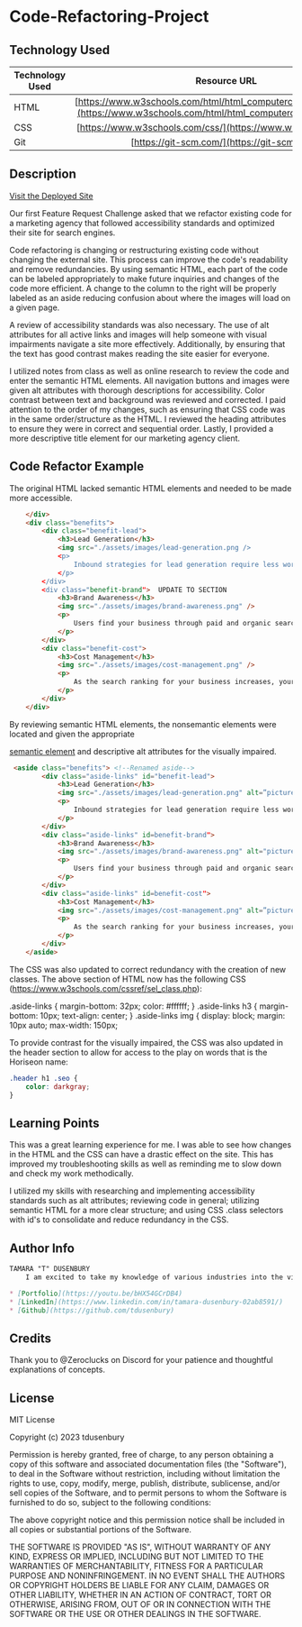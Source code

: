 # Code-Refactoring-Project 

## Technology Used 

| Technology Used         | Resource URL           | 
| ------------- |:-------------:| 
| HTML    | [https://www.w3schools.com/html/html_computercode_elements.aspL](https://www.w3schools.com/html/html_computercode_elements.asp) | 
| CSS     | [https://www.w3schools.com/css/](https://www.w3schools.com/css/)      |   
| Git | [https://git-scm.com/](https://git-scm.com/)     |    

## Description 

[Visit the Deployed Site](https://youtu.be/BFyeuLhjcPY)

Our first Feature Request Challenge asked that we refactor existing code for a marketing agency that followed accessibility standards and optimized their site for search engines.

Code refactoring is changing or restructuring existing code without changing the external site. This process can improve the code's readability and remove redundancies. By using semantic HTML, each part of the code can be labeled appropriately to make future inquiries and changes of the code more efficient. A change to the column to the right will be properly labeled as an aside reducing confusion about where the images will load on a given page.

A review of accessibility standards was also necessary. The use of alt attributes for all active links and images will help someone with visual impairments navigate a site more effectively. Additionally, by ensuring that the text has good contrast makes reading the site easier for everyone. 

I utilized notes from class as well as online research to review the code and enter the semantic HTML elements.  All navigation buttons and images were given alt attributes with thorough descriptions for accessibility. Color contrast between text and background was reviewed and corrected. I paid attention to the order of my changes, such as ensuring that CSS code was in the same order/structure as the HTML. I reviewed the heading attributes to ensure they were in correct and sequential order. Lastly, I provided a more descriptive title element for our marketing agency client.


## Code Refactor Example
The original HTML lacked semantic HTML elements and needed to be made more accessible.

```html
    </div>
    <div class="benefits">   
        <div class="benefit-lead">   
            <h3>Lead Generation</h3>
            <img src="./assets/images/lead-generation.png />
            <p>
                Inbound strategies for lead generation require less work for your business, bringing customers directly to your website.
            </p>
        </div>
        <div class="benefit-brand">  UPDATE TO SECTION
            <h3>Brand Awareness</h3>
            <img src="./assets/images/brand-awareness.png" />
            <p>
                Users find your business through paid and organic searches, increasing the search ranking and visibility for your business.
            </p>
        </div>
        <div class="benefit-cost">  
            <h3>Cost Management</h3>
            <img src="./assets/images/cost-management.png" />
            <p>
                As the search ranking for your business increases, your advertising costs decrease, and you no longer need to advertise your page.
            </p>
        </div>
    </div>

```

By reviewing semantic HTML elements, the nonsemantic elements were located and given the appropriate [<aside> semantic element](https://www.w3schools.com/html/html5_semantic_elements.asp) and descriptive alt attributes for the visually impaired.

```html
 <aside class="benefits"> <!--Renamed aside-->
        <div class="aside-links" id="benefit-lead">
            <h3>Lead Generation</h3>
            <img src="./assets/images/lead-generation.png" alt=”picture of a funnel with items going in and resulting in money”/>
            <p>
                Inbound strategies for lead generation require less work for your business, bringing customers directly to your website.
            </p>
        </div>
        <div class="aside-links" id=benefit-brand">
            <h3>Brand Awareness</h3>
            <img src="./assets/images/brand-awareness.png" alt="picture of a person experiencing a lightbulb moment" />
            <p>
                Users find your business through paid and organic searches, increasing the search ranking and visibility for your business.
            </p>
        </div>
        <div class="aside-links" id=benefit-cost">
            <h3>Cost Management</h3>
            <img src="./assets/images/cost-management.png" alt=”picture of gears and money symbols” />
            <p>
                As the search ranking for your business increases, your advertising costs decrease, and you no longer need to advertise your page.
            </p>
        </div>
    </aside>
```
The CSS was also updated to correct redundancy with the creation of new classes. The above section of HTML now has the following CSS (https://www.w3schools.com/cssref/sel_class.php):

.aside-links {
    margin-bottom: 32px;
    color: #ffffff;
}
.aside-links h3 {
    margin-bottom: 10px;
    text-align: center;
}
.aside-links img {
    display: block;
    margin: 10px auto;
    max-width: 150px;


To provide contrast for the visually impaired, the CSS was also updated in the header section to allow for access to the play on words that is the Horiseon name: 

```css
.header h1 .seo {
    color: darkgray;
}
```

## Learning Points 

This was a great learning experience for me. I was able to see how changes in the HTML and the CSS can have a drastic effect on the site. This has improved my troubleshooting skills as well as reminding me to slow down and check my work methodically.

I utilized my skills with researching and implementing accessibility standards such as alt attributes; reviewing code in general; utilizing semantic HTML for a more clear structure; and using CSS .class selectors with id's to consolidate and reduce redundancy in the CSS. 


## Author Info

```md
TAMARA "T" DUSENBURY
    I am excited to take my knowledge of various industries into the virtual realm.

* [Portfolio](https://youtu.be/bHX54GCrDB4)
* [LinkedIn](https://www.linkedin.com/in/tamara-dusenbury-02ab8591/)
* [Github](https://github.com/tdusenbury)
```

## Credits

Thank you to @Zeroclucks on Discord for your patience and thoughtful explanations of concepts.


## License

MIT License

Copyright (c) 2023 tdusenbury

Permission is hereby granted, free of charge, to any person obtaining a copy
of this software and associated documentation files (the "Software"), to deal
in the Software without restriction, including without limitation the rights
to use, copy, modify, merge, publish, distribute, sublicense, and/or sell
copies of the Software, and to permit persons to whom the Software is
furnished to do so, subject to the following conditions:

The above copyright notice and this permission notice shall be included in all
copies or substantial portions of the Software.

THE SOFTWARE IS PROVIDED "AS IS", WITHOUT WARRANTY OF ANY KIND, EXPRESS OR
IMPLIED, INCLUDING BUT NOT LIMITED TO THE WARRANTIES OF MERCHANTABILITY,
FITNESS FOR A PARTICULAR PURPOSE AND NONINFRINGEMENT. IN NO EVENT SHALL THE
AUTHORS OR COPYRIGHT HOLDERS BE LIABLE FOR ANY CLAIM, DAMAGES OR OTHER
LIABILITY, WHETHER IN AN ACTION OF CONTRACT, TORT OR OTHERWISE, ARISING FROM,
OUT OF OR IN CONNECTION WITH THE SOFTWARE OR THE USE OR OTHER DEALINGS IN THE
SOFTWARE.